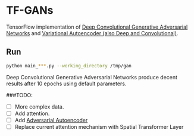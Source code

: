 # TF-GANs

TensorFlow implementation of [Deep Convolutional Generative Adversarial Networks](http://arxiv.org/pdf/1511.06434.pdf) and [Variational Autoencoder (also Deep and Convolutional)](http://arxiv.org/pdf/1312.6114v10.pdf).

## Run

```bash
python main_***.py --working_directory /tmp/gan
```

Deep Convolutional Generative Adversarial Networks produce decent results after 10 epochs using default parameters.

###TODO:
- [ ] More complex data.
- [ ] Add attention.
- [ ] Add [Adversarial Autoencoder](http://arxiv.org/pdf/1511.05644.pdf)
- [ ] Replace current attention mechanism with Spatial Transformer Layer
